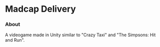 # Madcap Delivery

### About
A videogame made in Unity similar to "Crazy Taxi" and "The Simpsons: Hit and Run".
